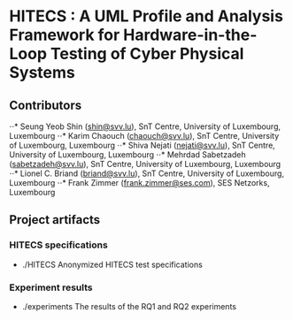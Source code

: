 # HITECS : A UML Profile and Analysis Framework for Hardware-in-the-Loop Testing of Cyber Physical Systems


## Contributors 
    
⋅⋅* Seung Yeob Shin (shin@svv.lu), SnT Centre, University of Luxembourg, Luxembourg
⋅⋅* Karim Chaouch (chaouch@svv.lu), SnT Centre, University of Luxembourg, Luxembourg
⋅⋅* Shiva Nejati (nejati@svv.lu), SnT Centre, University of Luxembourg, Luxembourg
⋅⋅* Mehrdad Sabetzadeh (sabetzadeh@svv.lu), SnT Centre, University of Luxembourg, Luxembourg
⋅⋅* Lionel C. Briand (briand@svv.lu), SnT Centre, University of Luxembourg, Luxembourg
⋅⋅* Frank Zimmer (frank.zimmer@ses.com), SES Netzorks, Luxembourg

## Project artifacts

### HITECS specifications
* ./HITECS
  Anonymized HITECS test specifications

### Experiment results
* ./experiments
  The results of the RQ1 and RQ2 experiments



